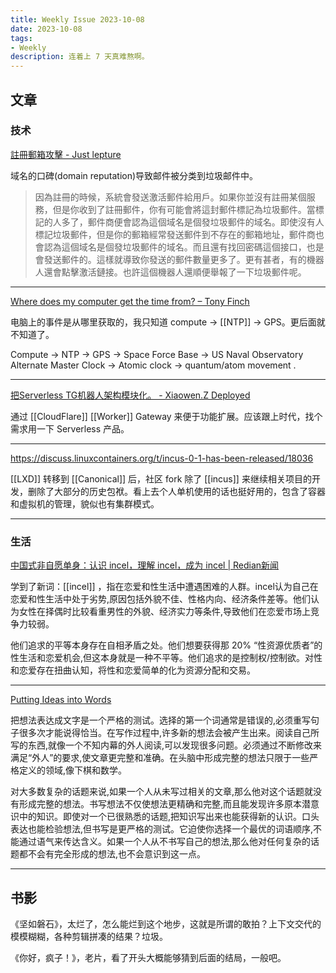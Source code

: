 ```yaml
---
title: Weekly Issue 2023-10-08
date: 2023-10-08
tags:
- Weekly
description: 连着上 7 天真难熬啊。
---
```



## 文章

### 技术

[註冊郵箱攻擊 - Just lepture](https://lepture.com/zh/2023/signup-attack)

域名的口碑(domain reputation)导致邮件被分类到垃圾邮件中。

> 因為註冊的時候，系統會發送激活郵件給用戶。如果你並沒有註冊某個服務，但是你收到了註冊郵件，你有可能會將這封郵件標記為垃圾郵件。當標記的人多了，郵件商便會認為這個域名是個發垃圾郵件的域名。即使沒有人標記垃圾郵件，但是你的郵箱經常發送郵件到不存在的郵箱地址，郵件商也會認為這個域名是個發垃圾郵件的域名。而且還有找回密碼這個接口，也是會發送郵件的。這樣就導致你發送的郵件數量更多了。更有甚者，有的機器人還會點擊激活鏈接。也許這個機器人還順便舉報了一下垃圾郵件呢。  

---

[Where does my computer get the time from? – Tony Finch](https://dotat.at/@/2023-05-26-whence-time.html)

电脑上的事件是从哪里获取的，我只知道 compute -> [[NTP]] -> GPS。更后面就不知道了。

Compute -> NTP -> GPS -> Space Force Base -> US Naval Observatory Alternate Master Clock -> Atomic clock -> quantum/atom movement .

---

[把Serverless TG机器人架构模块化。 - Xiaowen.Z Deployed](https://xiaowenz.com/blog/2023/10/modal-serverless-tg-bot/)

通过 [[CloudFlare]] [[Worker]] Gateway 来便于功能扩展。应该跟上时代，找个需求用一下 Serverless 产品。

---

https://discuss.linuxcontainers.org/t/incus-0-1-has-been-released/18036

[[LXD]] 转移到 [[Canonical]] 后，社区 fork 除了 [[incus]] 来继续相关项目的开发，删除了大部分的历史包袱。看上去个人单机使用的话也挺好用的，包含了容器和虚拟机的管理，貌似也有集群模式。

---

### 生活

[中国式非自愿单身：认识 incel，理解 incel，成为 incel | Redian新闻](https://redian.news/wxnews/610164)

学到了新词：[[incel]] ，指在恋爱和性生活中遭遇困难的人群。incel认为自己在恋爱和性生活中处于劣势,原因包括外貌不佳、性格内向、经济条件差等。他们认为女性在择偶时比较看重男性的外貌、经济实力等条件,导致他们在恋爱市场上竞争力较弱。

他们追求的平等本身存在自相矛盾之处。他们想要获得那 20% “性资源优质者”的性生活和恋爱机会,但这本身就是一种不平等。他们追求的是控制权/控制欲。对性和恋爱存在扭曲认知，将性和恋爱简单的化为资源分配和交易。

---

[Putting Ideas into Words](http://www.paulgraham.com/words.html)

把想法表达成文字是一个严格的测试。选择的第一个词通常是错误的,必须重写句子很多次才能说得恰当。在写作过程中,许多新的想法会被产生出来。阅读自己所写的东西,就像一个不知内幕的外人阅读,可以发现很多问题。必须通过不断修改来满足“外人”的要求,使文章更完整和准确。在头脑中形成完整的想法只限于一些严格定义的领域,像下棋和数学。

对大多数复杂的话题来说,如果一个人从未写过相关的文章,那么他对这个话题就没有形成完整的想法。书写想法不仅使想法更精确和完整,而且能发现许多原本潜意识中的知识。即使对一个已很熟悉的话题,把知识写出来也能获得新的认识。口头表达也能检验想法,但书写是更严格的测试。它迫使你选择一个最优的词语顺序,不能通过语气来传达含义。如果一个人从不书写自己的想法,那么他对任何复杂的话题都不会有完全形成的想法,也不会意识到这一点。

---


## 书影


《坚如磐石》，太烂了，怎么能烂到这个地步，这就是所谓的敢拍？上下文交代的模模糊糊，各种剪辑拼凑的结果？垃圾。

《你好，疯子！》，老片，看了开头大概能够猜到后面的结局，一般吧。

